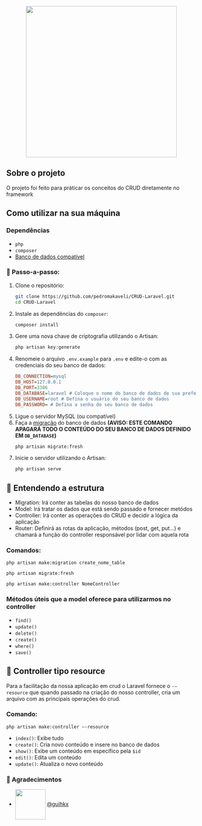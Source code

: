 <p align="center"><a href="https://laravel.com" target="_blank"><img src="https://raw.githubusercontent.com/laravel/art/master/logo-lockup/5%20SVG/2%20CMYK/1%20Full%20Color/laravel-logolockup-cmyk-red.svg" width="400"></a></p>

## Sobre o projeto

O projeto foi feito para práticar os conceitos do CRUD diretamente no framework

## Como utilizar na sua máquina

### Dependências

- `php`
- `composer`
- [Banco de dados compatível](https://laravel.com/docs/10.x/database#introduction)

### 📝 Passo-a-passo:

1. Clone o repositório:
    ```bash
    git clone https://github.com/pedromakaveli/CRUD-Laravel.git
    cd CRUD-Laravel
    ```
2. Instale as dependências do `composer`:
    ```bash
    composer install
    ```
3. Gere uma nova chave de criptografia utilizando o Artisan:
    ```bash
    php artisan key:generate
    ```
4. Renomeie o arquivo `.env.example` para `.env` e edite-o com as credenciais do seu banco de dados:
    ```ini
    DB_CONNECTION=mysql
    DB_HOST=127.0.0.1
    DB_PORT=3306
    DB_DATABASE=laravel # Coloque o nome do banco de dados de sua preferência
    DB_USERNAME=root # Defina o usuário do seu banco de dados
    DB_PASSWORD= # Defina a senha do seu banco de dados
    ```
5. Ligue o servidor MySQL (ou compatível)
6. Faça a [migração](https://laravel.com/docs/10.x/migrations#introduction) do banco de dados **(AVISO: ESTE COMANDO APAGARÁ TODO O CONTEÚDO DO SEU BANCO DE DADOS DEFINIDO EM `DB_DATABASE`)**
    ```bash
    php artisan migrate:fresh
    ```
7. Inicie o servidor utilizando o Artisan:
    ```bash
    php artisan serve
    ```

## 📝 Entendendo a estrutura

- Migration: Irá conter as tabelas do nosso banco de dados
- Model: Irá tratar os dados que está sendo passado e fornecer metódos
- Controller: Irá conter as operações do CRUD e decidir a lógica da aplicação
- Router: Definirá as rotas da aplicação, métodos (post, get, put...) e chamará a função do controller responsável por lidar com aquela rota

### Comandos:

```
php artisan make:migration create_nome_table
```

```
php artisan migrate:fresh
```

```
php artisan make:controller NomeController
```

### Métodos úteis que a model oferece para utilizarmos no controller

- `find()`
- `update()` 
- `delete()`
- `create()`
- `where()`
- `save()`

## 📝 Controller tipo resource

Para a facilitação da nossa aplicação em crud o Laravel fornece o `-–resource` que quando passado na criação do nosso controller, cria um arquivo com as principais operações do crud.

### Comando:

```
php artisan make:controller –-resource
```

- `index()`: Exibe tudo
- `create()`: Cria novo conteúdo e insere no banco de dados
- `show()`: Exibe um conteúdo em específico pela `$id`
- `edit()`: Edita um conteúdo
- `update()`: Atualiza o novo conteúdo

### 🙏 Agradecimentos

- <img width="80px" valign="middle" src="https://avatars.githubusercontent.com/u/626206?v=4"> [@guihkx](https://github.com/guihkx)